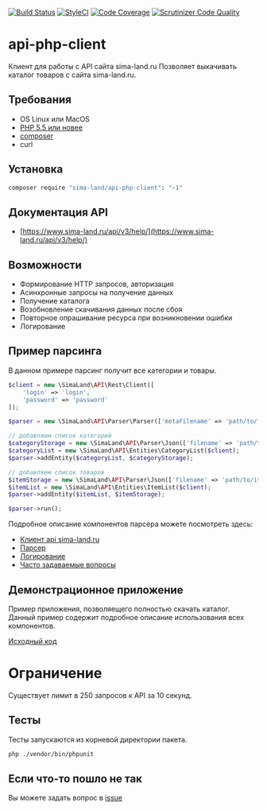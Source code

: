 [![Build Status](https://travis-ci.org/sima-land/api-php-client.svg?branch=master)](https://travis-ci.org/sima-land/api-php-client)
[![StyleCI](https://styleci.io/repos/65816741/shield)](https://styleci.io/repos/65816741)
[![Code Coverage](https://scrutinizer-ci.com/g/sima-land/api-php-client/badges/coverage.png?b=master)](https://scrutinizer-ci.com/g/sima-land/api-php-client/?branch=master)
[![Scrutinizer Code Quality](https://scrutinizer-ci.com/g/sima-land/api-php-client/badges/quality-score.png?b=master)](https://scrutinizer-ci.com/g/sima-land/api-php-client/?branch=master)

# api-php-client

Клиент для работы с API сайта sima-land.ru Позволяет выкачивать каталог товаров с сайта sima-land.ru.

## Требования

* OS Linux или MacOS
* [PHP 5.5 или новее](http://www.php.net/)
* [composer](https://getcomposer.org/download/)
* curl 

## Установка

```sh
composer require "sima-land/api-php-client": "~1"
```

## Документация API

* [https://www.sima-land.ru/api/v3/help/](https://www.sima-land.ru/api/v3/help/)

## Возможности
* Формирование HTTP запросов, авторизация
* Асинхронные запросы на получение данных
* Получение каталога
* Возобновление скачивания данных после сбоя
* Повторное опрашивание ресурса при возникновении ошибки
* Логирование

## Пример парсинга

В данном примере парсинг получит все категории и товары.

```php
$client = new \SimaLand\API\Rest\Client([
    'login' => 'login',
    'password' => 'password'
]);

$parser = new \SimaLand\API\Parser\Parser(['metaFilename' => 'path/to/file']);

// добавляем список категорий
$categoryStorage = new \SimaLand\API\Parser\Json(['filename' => 'path/to/category.txt']);
$categoryList = new \SimaLand\API\Entities\CategoryList($client);
$parser->addEntity($categoryList, $categoryStorage);

// добавляем список товаров
$itemStorage = new \SimaLand\API\Parser\Json(['filename' => 'path/to/item.txt']);
$itemList = new \SimaLand\API\Entities\ItemList($client);
$parser->addEntity($itemList, $itemStorage);

$parser->run();
```

Подробное описание компонентов парсера можете посмотреть здесь:

* [Клиент api sima-land.ru](doc/client.md)
* [Парсер](doc/parser.md)
* [Логирование](doc/logger.md)
* [Часто задаваемые вопросы](doc/faq.md)

## Демонстрационное приложение
Пример приложения, позволяещего полностью скачать каталог.
Данный пример содержит подробное описание использования всех компонентов.

[Исходный код](parser_example.php)

# Ограничение

Существует лимит в 250 запросов к API за 10 секунд.

## Тесты

Тесты запускаются из корневой директории пакета.

```sh
php ./vendor/bin/phpunit
```

## Если что-то пошло не так
Вы можете задать вопрос в [issue](https://github.com/sima-land/api-php-client/issues)

